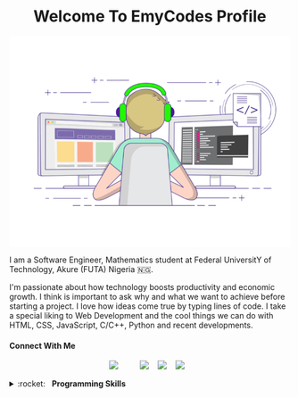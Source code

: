 <h1 align='center'> Welcome To EmyCodes Profile</h1>
<img align="center" alt="GIF" src="https://raw.githubusercontent.com/devSouvik/devSouvik/master/gif3.gif" width="800"/>
<p>
  I am a Software Engineer, Mathematics student at Federal UniversitY of Technology, Akure (FUTA) Nigeria 🇳🇬.
</p>
<p>
  I'm passionate about how technology boosts productivity and economic growth. 
  I think is important to ask why and what we want to achieve before starting a project.
  I love how ideas come true by typing lines of code. I take a special liking to Web Development and the cool things we can do with HTML, CSS, JavaScript, C/C++, Python and recent developments.    

<h4>Connect With Me</h4>
<p align='center'>
  <a href="https://www.twitter.com/EmyCodes"><img src="https://img.shields.io/badge/twitter-%231DA1F2.svg?&style=for-the-badge&logo=twitter&logoColor=white" /></a>&nbsp;&nbsp;&nbsp;&nbsp;
  <a href="https://www.linkedin.com/in/emycodes><img src="https://img.shields.io/badge/linkedin-%230077B5.svg?&style=for-the-badge&logo=linkedin&logoColor=white" /></a>&nbsp;&nbsp;&nbsp;&nbsp;
  <a href="https://www.facebook.com/emycodes/"><img src="https://img.shields.io/badge/facebook-%2312100E.svg?&style=for-the-badge&logo=facebook&logoColor=white" /></a>&nbsp;&nbsp;&nbsp;
  <a href="https://www.instagram.com/emy_codes/"> <img src="https://img.shields.io/badge/instagram-%23833AB4.svg?&style=for-the-badge&logo=instagram&logoColor=white" /></a>&nbsp;&nbsp;&nbsp;
  <a href="https://www.linkedin.com/emycodes/"> <img src="https://img.shields.io/badge/linkedin-%23833AB4.svg?&style=for-the-badge&logo=instagram&logoColor=white" /></a>&nbsp;&nbsp;&nbsp;
</p>

<details>
<summary>:rocket:&nbsp;&nbsp;&nbsp;<b>Programming Skills</b></summary>

<h5>Programming Languages</h5>
<p>
  <img alt="HTML5" src="https://img.shields.io/badge/html5%20-%23E34F26.svg?&style=for-the-badge&logo=html5&logoColor=white"/>
  <img alt="CSS3" src="https://img.shields.io/badge/css3%20-%231572B6.svg?&style=for-the-badge&logo=css3&logoColor=white"/>
  <img alt="JavaScript" src="https://img.shields.io/badge/javascript%20-%23323330.svg?&style=for-the-badge&logo=javascript&logoColor=%23F7DF1E"/>
  <img alt="Python" src="https://img.shields.io/badge/python%20-%2314354C.svg?&style=for-the-badge&logo=python&logoColor=white"/>
  <img alt="C" src="https://img.shields.io/badge/c%20-%2300599C.svg?&style=for-the-badge&logo=c&logoColor=white"/>
</p>
<h5>Frameworks</h5>
  <p>
    <img alt="NodeJs" src="https://img.shields.io/badge/node%20-%745DF67D.svg?&style=for-the-badge&logo=node.js&logoColor=white"/>
  </p>
<h5> Databases</h5>
  <img alt="MySQL" src="https://img.shields.io/badge/mysql-%2300f.svg?&style=for-the-badge&logo=mysql&logoColor=white"/>
  <img alt="MongoDB" src="https://img.shields.io/badge/mongodb-%745DF67D.svg?&style=for-the-badge&logo=mongodb&logoColor=white"/>
</p>
<h5> Hosting</h5>
<p>
  <img alt="Netlify" src="https://img.shields.io/badge/netlify%20-%23039BE5.svg?&style=for-the-badge&logo=netlify"/>
  <img alt="Vercel" src="https://img.shields.io/badge/vercel%20-%23323330.svg?&style=for-the-badge&logo=vercel"/>
  <img alt="Heroku" src="https://img.shields.io/badge/heroku%20-%23430098.svg?&style=for-the-badge&logo=heroku&logoColor=white"/>
</p>
<h5>Version Control</h5>
<p>
  <img alt="Git" src="https://img.shields.io/badge/git%20-%23F05033.svg?&style=for-the-badge&logo=git&logoColor=white"/>
  <img alt="GitHub" src="https://img.shields.io/badge/github%20-%23121011.svg?&style=for-the-badge&logo=github&logoColor=white"/>
</p>
<details>
  
  <summary>:wrench:&nbsp;&nbsp;&nbsp;<b>Github Stats</b></summary>
  <br/>
  <p align='center'>
    <a href="#"><img src="https://github-readme-stats.vercel.app/api?username=emycodes&show_icons=true&count_private=true&theme=dark" width="355"></a>
    <a href="#"><img src="https://github-readme-stats.vercel.app/api/top-langs/?username=Timex19&layout=compact&theme=dark&hide=jupyter%20notebook" width="350"></a>
   </p>  
</details>
